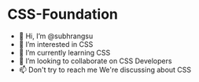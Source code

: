 # CSS-Foundation
- 👋 Hi, I’m @subhrangsu
- 👀 I’m interested in CSS
- 🌱 I’m currently learning CSS
- 💞️ I’m looking to collaborate on CSS Developers
- 📫 Don't try to reach me
We're discussing about CSS
